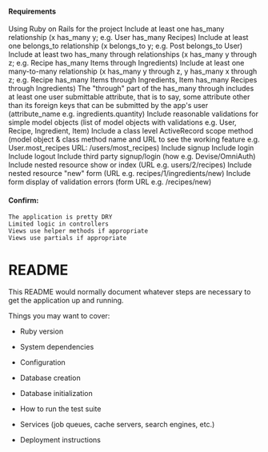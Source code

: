 #### Requirements
Using Ruby on Rails for the project
    Include at least one has_many relationship (x has_many y; e.g. User has_many Recipes)
    Include at least one belongs_to relationship (x belongs_to y; e.g. Post belongs_to User)
    Include at least two has_many through relationships (x has_many y through z; e.g. Recipe has_many Items through Ingredients)
    Include at least one many-to-many relationship (x has_many y through z, y has_many x through z; e.g. Recipe has_many Items through Ingredients, Item has_many Recipes through Ingredients)
    The "through" part of the has_many through includes at least one user submittable attribute, that is to say, some attribute other than its foreign keys that can be submitted by the app's user (attribute_name e.g. ingredients.quantity)
    Include reasonable validations for simple model objects (list of model objects with validations e.g. User, Recipe, Ingredient, Item)
    Include a class level ActiveRecord scope method (model object & class method name and URL to see the working feature e.g. User.most_recipes URL: /users/most_recipes)
    Include signup
    Include login
    Include logout
    Include third party signup/login (how e.g. Devise/OmniAuth)
    Include nested resource show or index (URL e.g. users/2/recipes)
    Include nested resource "new" form (URL e.g. recipes/1/ingredients/new)
    Include form display of validation errors (form URL e.g. /recipes/new)

#### Confirm:

    The application is pretty DRY
    Limited logic in controllers
    Views use helper methods if appropriate
    Views use partials if appropriate

# README

This README would normally document whatever steps are necessary to get the
application up and running.

Things you may want to cover:

* Ruby version

* System dependencies

* Configuration

* Database creation

* Database initialization

* How to run the test suite

* Services (job queues, cache servers, search engines, etc.)

* Deployment instructions